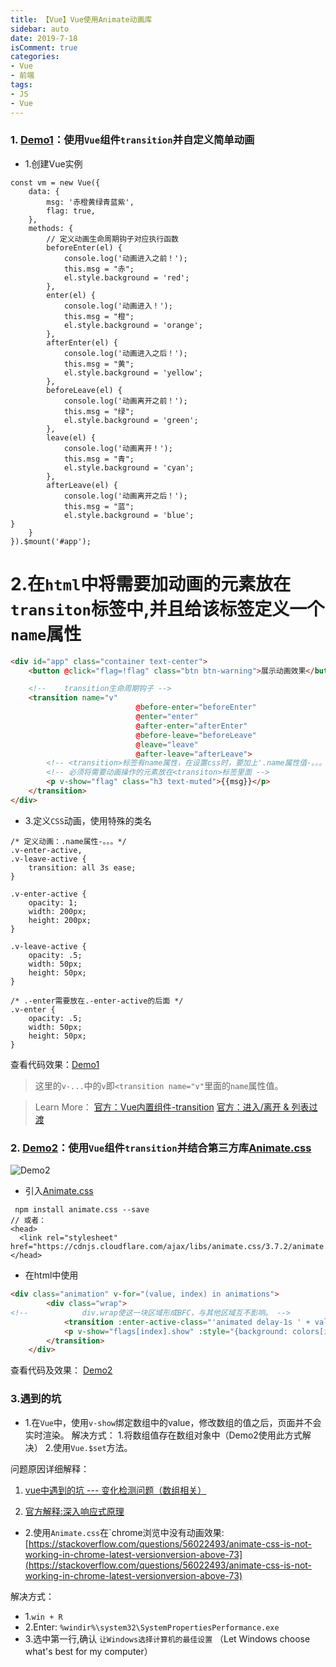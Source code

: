 ```yaml
---
title: 【Vue】Vue使用Animate动画库
sidebar: auto
date: 2019-7-18
isComment: true
categories: 
- Vue
- 前端
tags: 
- JS
- Vue
---
```


### 1. [Demo1](https://codepen.io/keekuun/pen/xvKOLp)：使用`Vue`组件`transition`并自定义简单动画
+ 1.创建Vue实例
```vue
const vm = new Vue({
	data: {
		msg: '赤橙黄绿青蓝紫',
		flag: true,
	},
	methods: {
		// 定义动画生命周期钩子对应执行函数
		beforeEnter(el) {
			console.log('动画进入之前！');
			this.msg = "赤";
			el.style.background = 'red';
		},
		enter(el) {
			console.log('动画进入！');
			this.msg = "橙";
			el.style.background = 'orange';
		},
		afterEnter(el) {
			console.log('动画进入之后！');
			this.msg = "黄";
			el.style.background = 'yellow';
		},
		beforeLeave(el) {
			console.log('动画离开之前！');
			this.msg = "绿";
			el.style.background = 'green';
		},
		leave(el) {
			console.log('动画离开！');
			this.msg = "青";
			el.style.background = 'cyan';
		},
		afterLeave(el) {
			console.log('动画离开之后！');
			this.msg = "蓝";
			el.style.background = 'blue';
}
	}
}).$mount('#app'); 
```
# 2.在`html`中将需要加动画的元素放在`transiton`标签中,并且给该标签定义一个`name`属性
```html
<div id="app" class="container text-center">
	<button @click="flag=!flag" class="btn btn-warning">展示动画效果</button>

	<!-- 	transition生命周期钩子 -->
	<transition name="v"
							@before-enter="beforeEnter" 
							@enter="enter" 
							@after-enter="afterEnter" 
							@before-leave="beforeLeave" 
							@leave="leave" 
							@after-leave="afterLeave">
		<!-- <transition>标签有name属性，在设置css时，要加上'.name属性值-。。。' -->
		<!-- 必须将需要动画操作的元素放在<transiton>标签里面 -->
		<p v-show="flag" class="h3 text-muted">{{msg}}</p>
	</transition>
</div>
```

+ 3.定义`CSS`动画，使用特殊的类名
```css3
/* 定义动画：.name属性-。。。*/
.v-enter-active,
.v-leave-active {
	transition: all 3s ease;
}

.v-enter-active {
	opacity: 1;
	width: 200px;
	height: 200px;
}

.v-leave-active {
	opacity: .5;
	width: 50px;
	height: 50px;
}

/* .-enter需要放在.-enter-active的后面 */
.v-enter {
	opacity: .5;
	width: 50px;
	height: 50px;
}
```
查看代码效果：[Demo1](https://codepen.io/keekuun/pen/xvKOLp)
>这里的`v-...`中的`v`即`<transition name="v"`里面的`name`属性值。

> Learn More：
[官方：Vue内置组件-transition](https://cn.vuejs.org/v2/api/#transition)
[官方：进入/离开 & 列表过渡](https://cn.vuejs.org/v2/guide/transitions.html)


### 2. [Demo2](https://codepen.io/keekuun/pen/VoZPzG?editors=1010)：使用`Vue`组件`transition`并结合第三方库[Animate.css](https://daneden.github.io/animate.css/)
![Demo2](https://upload-images.jianshu.io/upload_images/16584865-b57578aefbab3eab.png?imageMogr2/auto-orient/strip%7CimageView2/2/w/1240)
+ 引入[Animate.css](https://daneden.github.io/animate.css/)
```
 npm install animate.css --save
// 或者：
<head>
  <link rel="stylesheet" href="https://cdnjs.cloudflare.com/ajax/libs/animate.css/3.7.2/animate.min.css">
</head>
```
+ 在html中使用
```html
<div class="animation" v-for="(value, index) in animations">
		<div class="wrap"> 
<!-- 			div.wrap使这一块区域形成BFC，与其他区域互不影响。 -->
			<transition :enter-active-class="'animated delay-1s ' + value" :leave-active-class="'animated ' + value">
			<p v-show="flags[index].show" :style="{background: colors[index % colors.length]}" @mouseenter="enter(index)" @mouseout="out(index)" :title="value">{{value}}</p>
		</transition>
	</div>
```
查看代码及效果： [Demo2](https://codepen.io/keekuun/pen/VoZPzG?editors=1010)

### 3.遇到的坑
+ 1.在`Vue`中，使用`v-show`绑定数组中的value，修改数组的值之后，页面并不会实时渲染。
解决方式：
1.将数组值存在数组对象中（Demo2使用此方式解决）
2.使用`Vue.$set`方法。

问题原因详细解释：
1. [vue中遇到的坑 --- 变化检测问题（数组相关）](https://www.cnblogs.com/zhuzhenwei918/p/6893496.html)

2. [官方解释:深入响应式原理]([https://cn.vuejs.org/v2/guide/reactivity.html](https://cn.vuejs.org/v2/guide/reactivity.html)
)

+  2.使用`Animate.css`在`chrome浏览中没有动画效果:
[https://stackoverflow.com/questions/56022493/animate-css-is-not-working-in-chrome-latest-versionversion-above-73](https://stackoverflow.com/questions/56022493/animate-css-is-not-working-in-chrome-latest-versionversion-above-73)

解决方式：
+ 1.`win + R`
+ 2.Enter: `%windir%\system32\SystemPropertiesPerformance.exe`
+ 3.选中第一行,确认
`让Windows选择计算机的最佳设置`
（Let Windows choose what's best for my computer）

